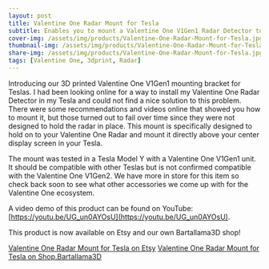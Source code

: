 ```yaml
---
layout: post
title: Valentine One Radar Mount for Tesla
subtitle: Enables you to mount a Valentine One V1Gen1 Radar Detector to the center display screen of your Tesla
cover-img: /assets/img/products/Valentine-One-Radar-Mount-for-Tesla.jpg
thumbnail-img: /assets/img/products/Valentine-One-Radar-Mount-for-Tesla.jpg
share-img: /assets/img/products/Valentine-One-Radar-Mount-for-Tesla.jpg
tags: [Valentine One, 3dprint, Radar]
---
```


Introducing our 3D printed Valentine One V1Gen1 mounting bracket for Teslas. I had been looking online for a way to install my Valentine One Radar Detector in my Tesla and could not find a nice solution to this problem. There were some recommendations and videos online that showed you how to mount it, but those turned out to fail over time since they were not designed to hold the radar in place. This mount is specifically designed to hold on to your Valentine One Radar and mount it directly above your center display screen in your Tesla. 

The mount was tested in a Tesla Model Y with a Valentine One V1Gen1 unit. It should be compatible with other Teslas but is not confirmed compatible with the Valentine One V1Gen2. We have more in store for this item so check back soon to see what other accessories we come up with for the Valentine One ecosystem. 

A video demo of this product can be found on YouTube: [https://youtu.be/UG_un0AYOsU](https://youtu.be/UG_un0AYOsU).

This product is now available on Etsy and our own Bartallama3D shop! 

[Valentine One Radar Mount for Tesla on Etsy](https://www.etsy.com/listing/1560892594/3d-printed-valentine-one-radar-mount-for)
[Valentine One Radar Mount for Tesla on Shop.Bartallama3D](https://shop.bartallama3d.design/product/valentine-one-radar-mount-for-tesla)
